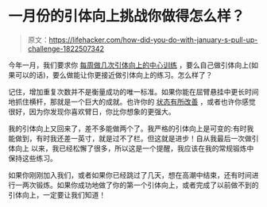 # 一月份的引体向上挑战你做得怎么样？

> 原文：<https://lifehacker.com/how-did-you-do-with-january-s-pull-up-challenge-1822507342>

今年一月，我们要求你 [每周做几次引体向上的中心训练](https://lifehacker.com/january-s-fitness-challenge-grab-onto-that-pull-up-bar-1821717656) ，要么自己做引体向上(如果可以的话)，要么做能让你更接近做引体向上的练习。怎么样了？



记住，增加重复次数并不是衡量成功的唯一标准。如果你能在屈臂悬挂中更长时间地抓住横杆，那就是一个巨大的成就。也许你的 [状态有所改善](https://vitals.lifehacker.com/the-most-common-pull-up-mistakes-and-how-to-fix-them-1778122602) ，或者也许你感觉很好，因为你发现你喜欢臂日，你比你想象的更强大。

我的引体向上又回来了，差不多能做两个了。我严格的引体向上是可变的:有时我能做到，有时我还差一英寸，就是过不了栏。但这就是进步！自从我最后一次做引体向上 以来，我已经松懈了很多，所以这是一个提醒，我应该在我的常规锻炼中保持这些练习。

如果你刚刚加入我们，或者如果你已经跳过了几天，想在高潮中结束，还有时间进行一两次锻炼。如果你成功地做了你的第一个引体向上，或者完成了以前做不到的引体向上，一定要让我们知道！